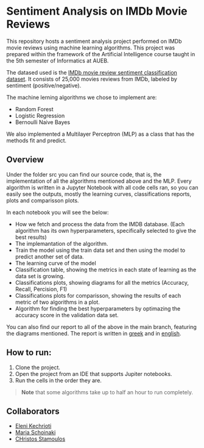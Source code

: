# Sentiment Analysis on IMDb Movie Reviews

This repository hosts a sentiment analysis project performed on IMDb movie reviews using machine learning algorithms. 
This project was prepared within the framework of the Artificial Intelligence course taught in the 5th semester of Informatics at AUEB.

The datased used is the [IMDb movie review sentiment classification dataset](https://keras.io/api/datasets/imdb/). 
It consists of 25,000 movies reviews from IMDb, labeled by sentiment (positive/negative).

The machine lerning algorithms we chose to implement are:
- Random Forest
- Logistic Regression
- Bernoulli Naive Bayes

We also implemented a Multilayer Perceptron (MLP) as a class that has the methods fit and predict.


## Overview

Under the folder src you can find our source code, that is, the implementation of all the algorithms mentioned above and the MLP.
Every algorithm is written in a Jupyter Notebook with all code cells ran, so you can easily see the outputs, 
mostly the learning curves, classifications reports, plots and comparisson plots.

In each notebook you will see the below:
- How we fetch and process the data from the IMDB database. (Each algorithm has its own hyperparameters, specifically selected to give the best results)
- The implemantation of the algorithm.
- Train the model using the train data set and then using the model to predict another set of data.
- The learning curve of the model
- Classification table, showing the metrics in each state of learning as the data set is growing.
- Classifications plots, showing diagrams for all the metrics (Accuracy, Recall, Percision, F1)
- Classifications plots for comparisson, showing the results of each metric of two algorithms in a plot.
- Algorithm for finding the best hyperparameters by optimazing the accuracy score in the validation data set.

You can also find our report to all of the above in the main branch, featuring the diagrams mentioned.
The report is written in 
[greek](https://github.com/ChristosStamoulos/Imdb-classification-ML/blob/main/report_greek.pdf) and in 
[english](https://github.com/ChristosStamoulos/Imdb-classification-ML/blob/main/report_english.pdf).

## How to run:
  1. Clone the project.
  2. Open the project from an IDE that supports Jupiter notebooks.
  3. Run the cells in the order they are.
> **Note** that some algorithms take up to half an hour to run completely.

## Collaborators 
- [Eleni Kechrioti](https://github.com/EleniKechrioti)
- [Maria Schoinaki](https://github.com/MariaSchoinaki)
- [CHristos Stamoulos](https://github.com/ChristosStamoulos)

